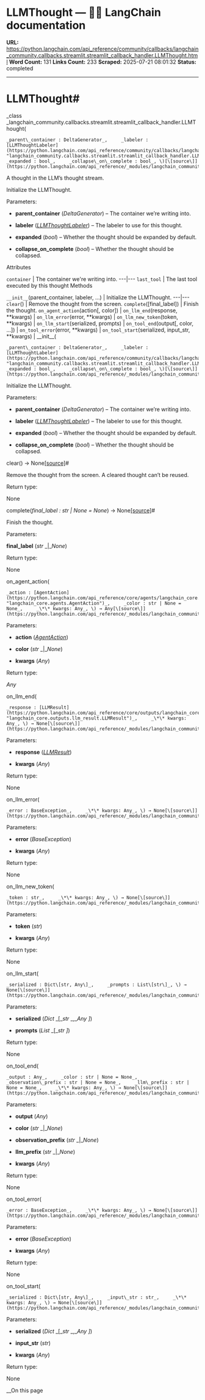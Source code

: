 # LLMThought — 🦜🔗 LangChain  documentation

**URL:** https://python.langchain.com/api_reference/community/callbacks/langchain_community.callbacks.streamlit.streamlit_callback_handler.LLMThought.html
**Word Count:** 131
**Links Count:** 233
**Scraped:** 2025-07-21 08:01:32
**Status:** completed

---

# LLMThought\#

_class _langchain\_community.callbacks.streamlit.streamlit\_callback\_handler.LLMThought\(

    _parent\_container : DeltaGenerator_,     _labeler : [LLMThoughtLabeler](https://python.langchain.com/api_reference/community/callbacks/langchain_community.callbacks.streamlit.streamlit_callback_handler.LLMThoughtLabeler.html#langchain_community.callbacks.streamlit.streamlit_callback_handler.LLMThoughtLabeler "langchain_community.callbacks.streamlit.streamlit_callback_handler.LLMThoughtLabeler")_,     _expanded : bool_,     _collapse\_on\_complete : bool_, \)[\[source\]](https://python.langchain.com/api_reference/_modules/langchain_community/callbacks/streamlit/streamlit_callback_handler.html#LLMThought)\#     

A thought in the LLM’s thought stream.

Initialize the LLMThought.

Parameters:     

  * **parent\_container** \(_DeltaGenerator_\) – The container we’re writing into.

  * **labeler** \([_LLMThoughtLabeler_](https://python.langchain.com/api_reference/community/callbacks/langchain_community.callbacks.streamlit.streamlit_callback_handler.LLMThoughtLabeler.html#langchain_community.callbacks.streamlit.streamlit_callback_handler.LLMThoughtLabeler "langchain_community.callbacks.streamlit.streamlit_callback_handler.LLMThoughtLabeler")\) – The labeler to use for this thought.

  * **expanded** \(_bool_\) – Whether the thought should be expanded by default.

  * **collapse\_on\_complete** \(_bool_\) – Whether the thought should be collapsed.

Attributes

`container` | The container we're writing into.   ---|---   `last_tool` | The last tool executed by this thought      Methods

`__init__`\(parent\_container, labeler, ...\) | Initialize the LLMThought.   ---|---   `clear`\(\) | Remove the thought from the screen.   `complete`\(\[final\_label\]\) | Finish the thought.   `on_agent_action`\(action\[, color\]\) |    `on_llm_end`\(response, \*\*kwargs\) |    `on_llm_error`\(error, \*\*kwargs\) |    `on_llm_new_token`\(token, \*\*kwargs\) |    `on_llm_start`\(serialized, prompts\) |    `on_tool_end`\(output\[, color, ...\]\) |    `on_tool_error`\(error, \*\*kwargs\) |    `on_tool_start`\(serialized, input\_str, \*\*kwargs\) |       \_\_init\_\_\(

    _parent\_container : DeltaGenerator_,     _labeler : [LLMThoughtLabeler](https://python.langchain.com/api_reference/community/callbacks/langchain_community.callbacks.streamlit.streamlit_callback_handler.LLMThoughtLabeler.html#langchain_community.callbacks.streamlit.streamlit_callback_handler.LLMThoughtLabeler "langchain_community.callbacks.streamlit.streamlit_callback_handler.LLMThoughtLabeler")_,     _expanded : bool_,     _collapse\_on\_complete : bool_, \)[\[source\]](https://python.langchain.com/api_reference/_modules/langchain_community/callbacks/streamlit/streamlit_callback_handler.html#LLMThought.__init__)\#     

Initialize the LLMThought.

Parameters:     

  * **parent\_container** \(_DeltaGenerator_\) – The container we’re writing into.

  * **labeler** \([_LLMThoughtLabeler_](https://python.langchain.com/api_reference/community/callbacks/langchain_community.callbacks.streamlit.streamlit_callback_handler.LLMThoughtLabeler.html#langchain_community.callbacks.streamlit.streamlit_callback_handler.LLMThoughtLabeler "langchain_community.callbacks.streamlit.streamlit_callback_handler.LLMThoughtLabeler")\) – The labeler to use for this thought.

  * **expanded** \(_bool_\) – Whether the thought should be expanded by default.

  * **collapse\_on\_complete** \(_bool_\) – Whether the thought should be collapsed.

clear\(\) → None[\[source\]](https://python.langchain.com/api_reference/_modules/langchain_community/callbacks/streamlit/streamlit_callback_handler.html#LLMThought.clear)\#     

Remove the thought from the screen. A cleared thought can’t be reused.

Return type:     

None

complete\(_final\_label : str | None = None_\) → None[\[source\]](https://python.langchain.com/api_reference/_modules/langchain_community/callbacks/streamlit/streamlit_callback_handler.html#LLMThought.complete)\#     

Finish the thought.

Parameters:     

**final\_label** \(_str_ _|__None_\)

Return type:     

None

on\_agent\_action\(

    _action : [AgentAction](https://python.langchain.com/api_reference/core/agents/langchain_core.agents.AgentAction.html#langchain_core.agents.AgentAction "langchain_core.agents.AgentAction")_,     _color : str | None = None_,     _\*\* kwargs: Any_, \) → Any[\[source\]](https://python.langchain.com/api_reference/_modules/langchain_community/callbacks/streamlit/streamlit_callback_handler.html#LLMThought.on_agent_action)\#     

Parameters:     

  * **action** \([_AgentAction_](https://python.langchain.com/api_reference/core/agents/langchain_core.agents.AgentAction.html#langchain_core.agents.AgentAction "langchain_core.agents.AgentAction")\)

  * **color** \(_str_ _|__None_\)

  * **kwargs** \(_Any_\)

Return type:     

_Any_

on\_llm\_end\(

    _response : [LLMResult](https://python.langchain.com/api_reference/core/outputs/langchain_core.outputs.llm_result.LLMResult.html#langchain_core.outputs.llm_result.LLMResult "langchain_core.outputs.llm_result.LLMResult")_,     _\*\* kwargs: Any_, \) → None[\[source\]](https://python.langchain.com/api_reference/_modules/langchain_community/callbacks/streamlit/streamlit_callback_handler.html#LLMThought.on_llm_end)\#     

Parameters:     

  * **response** \([_LLMResult_](https://python.langchain.com/api_reference/core/outputs/langchain_core.outputs.llm_result.LLMResult.html#langchain_core.outputs.llm_result.LLMResult "langchain_core.outputs.llm_result.LLMResult")\)

  * **kwargs** \(_Any_\)

Return type:     

None

on\_llm\_error\(

    _error : BaseException_,     _\*\* kwargs: Any_, \) → None[\[source\]](https://python.langchain.com/api_reference/_modules/langchain_community/callbacks/streamlit/streamlit_callback_handler.html#LLMThought.on_llm_error)\#     

Parameters:     

  * **error** \(_BaseException_\)

  * **kwargs** \(_Any_\)

Return type:     

None

on\_llm\_new\_token\(

    _token : str_,     _\*\* kwargs: Any_, \) → None[\[source\]](https://python.langchain.com/api_reference/_modules/langchain_community/callbacks/streamlit/streamlit_callback_handler.html#LLMThought.on_llm_new_token)\#     

Parameters:     

  * **token** \(_str_\)

  * **kwargs** \(_Any_\)

Return type:     

None

on\_llm\_start\(

    _serialized : Dict\[str, Any\]_,     _prompts : List\[str\]_, \) → None[\[source\]](https://python.langchain.com/api_reference/_modules/langchain_community/callbacks/streamlit/streamlit_callback_handler.html#LLMThought.on_llm_start)\#     

Parameters:     

  * **serialized** \(_Dict_ _\[__str_ _,__Any_ _\]_\)

  * **prompts** \(_List_ _\[__str_ _\]_\)

Return type:     

None

on\_tool\_end\(

    _output : Any_,     _color : str | None = None_,     _observation\_prefix : str | None = None_,     _llm\_prefix : str | None = None_,     _\*\* kwargs: Any_, \) → None[\[source\]](https://python.langchain.com/api_reference/_modules/langchain_community/callbacks/streamlit/streamlit_callback_handler.html#LLMThought.on_tool_end)\#     

Parameters:     

  * **output** \(_Any_\)

  * **color** \(_str_ _|__None_\)

  * **observation\_prefix** \(_str_ _|__None_\)

  * **llm\_prefix** \(_str_ _|__None_\)

  * **kwargs** \(_Any_\)

Return type:     

None

on\_tool\_error\(

    _error : BaseException_,     _\*\* kwargs: Any_, \) → None[\[source\]](https://python.langchain.com/api_reference/_modules/langchain_community/callbacks/streamlit/streamlit_callback_handler.html#LLMThought.on_tool_error)\#     

Parameters:     

  * **error** \(_BaseException_\)

  * **kwargs** \(_Any_\)

Return type:     

None

on\_tool\_start\(

    _serialized : Dict\[str, Any\]_,     _input\_str : str_,     _\*\* kwargs: Any_, \) → None[\[source\]](https://python.langchain.com/api_reference/_modules/langchain_community/callbacks/streamlit/streamlit_callback_handler.html#LLMThought.on_tool_start)\#     

Parameters:     

  * **serialized** \(_Dict_ _\[__str_ _,__Any_ _\]_\)

  * **input\_str** \(_str_\)

  * **kwargs** \(_Any_\)

Return type:     

None

__On this page